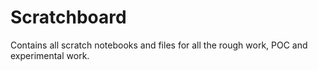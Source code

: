 # Scratchboard

Contains all scratch notebooks and files for all the rough work, POC and experimental work.

